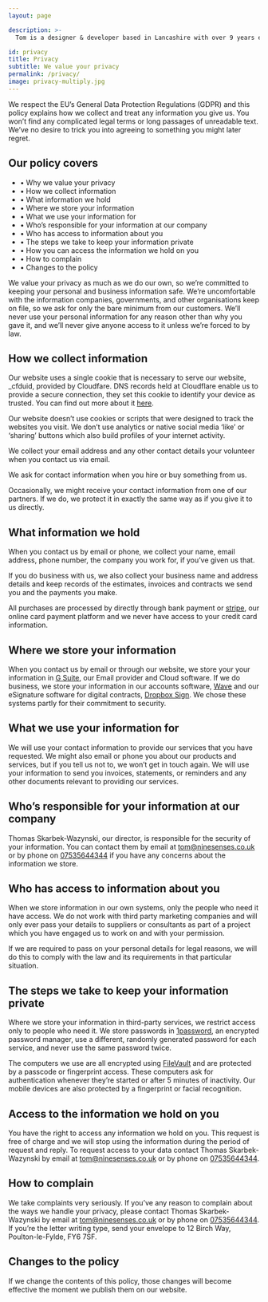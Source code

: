 ```yaml
---
layout: page

description: >-
  Tom is a designer & developer based in Lancashire with over 9 years experience. Specialising in brand identity, creative direction, design & development.

id: privacy
title: Privacy
subtitle: We value your privacy
permalink: /privacy/
image: privacy-multiply.jpg
---
```


We respect the EU’s General Data Protection Regulations (GDPR) and this policy explains how we collect and treat any information you give us. You won’t find any complicated legal terms or long passages of unreadable text. We’ve no desire to trick you into agreeing to something you might later regret.

## Our policy covers

- • Why we value your privacy
- • How we collect information
- • What information we hold
- • Where we store your information
- • What we use your information for
- • Who’s responsible for your information at our company
- • Who has access to information about you
- • The steps we take to keep your information private
- • How you can access the information we hold on you
- • How to complain
- • Changes to the policy

We value your privacy as much as we do our own, so we’re committed to keeping your personal and business information safe. We’re uncomfortable with the information companies, governments, and other organisations keep on file, so we ask for only the bare minimum from our customers. We’ll never use your personal information for any reason other than why you gave it, and we’ll never give anyone access to it unless we’re forced to by law.

## How we collect information

Our website uses a single cookie that is necessary to serve our website, \_cfduid, provided by Cloudfare. DNS records held at Cloudflare enable us to provide a secure connection, they set this cookie to identify your device as trusted. You can find out more about it [here](https://support.cloudflare.com/hc/en-us/articles/200170156-What-does-the-Cloudflare-cfduid-cookie-do-).

Our website doesn’t use cookies or scripts that were designed to track the websites you visit. We don’t use analytics or native social media ‘like’ or ‘sharing’ buttons which also build profiles of your internet activity.

We collect your email address and any other contact details your volunteer when you contact us via email.

We ask for contact information when you hire or buy something from us.

Occasionally, we might receive your contact information from one of our partners. If we do, we protect it in exactly the same way as if you give it to us directly.

## What information we hold

When you contact us by email or phone, we collect your name, email address, phone number, the company you work for, if you’ve given us that.

If you do business with us, we also collect your business name and address details and keep records of the estimates, invoices and contracts we send you and the payments you make.

All purchases are processed by directly through bank payment or [stripe](https://stripe.com/gb/privacy), our online card payment platform and we never have access to your credit card information.

## Where we store your information

When you contact us by email or through our website, we store your your information in [G Suite](https://cloud.google.com/security/gdpr/), our Email provider and Cloud software. If we do business, we store your information in our accounts software, [Wave](https://www.waveapps.com/privacy) and our eSignature software for digital contracts, [Dropbox Sign](https://www.dropboxsign.com/). We chose these systems partly for their commitment to security.

## What we use your information for

We will use your contact information to provide our services that you have requested. We might also email or phone you about our products and services, but if you tell us not to, we won’t get in touch again. We will use your information to send you invoices, statements, or reminders and any other documents relevant to providing our services.

## Who’s responsible for your information at our company

Thomas Skarbek-Wazynski, our director, is responsible for the security of your information. You can contact them by email at [tom@ninesenses.co.uk](mailto:tom@ninesenses.co.uk) or by phone on [07535644344](tel:07535644344) if you have any concerns about the information we store.

## Who has access to information about you

When we store information in our own systems, only the people who need it have access. We do not work with third party marketing companies and will only ever pass your details to suppliers or consultants as part of a project which you have engaged us to work on and with your permission.

If we are required to pass on your personal details for legal reasons, we will do this to comply with the law and its requirements in that particular situation.

## The steps we take to keep your information private

Where we store your information in third-party services, we restrict access only to people who need it. We store passwords in [1password](https://1password.com/), an encrypted password manager, use a different, randomly generated password for each service, and never use the same password twice.

The computers we use are all encrypted using [FileVault](https://en.wikipedia.org/wiki/FileVault) and are protected by a passcode or fingerprint access. These computers ask for authentication whenever they’re started or after 5 minutes of inactivity. Our mobile devices are also protected by a fingerprint or facial recognition.

## Access to the information we hold on you

You have the right to access any information we hold on you. This request is free of charge and we will stop using the information during the period of request and reply. To request access to your data contact Thomas Skarbek-Wazynski by email at [tom@ninesenses.co.uk](mailto:tom@ninesenses.co.uk) or by phone on [07535644344](tel:07535644344).

## How to complain

We take complaints very seriously. If you’ve any reason to complain about the ways we handle your privacy, please contact Thomas Skarbek-Wazynski by email at [tom@ninesenses.co.uk](mailto:tom@ninesenses.co.uk) or by phone on [07535644344](tel:07535644344). If you’re the letter writing type, send your envelope to 12 Birch Way, Poulton-le-Fylde, FY6 7SF.

## Changes to the policy

If we change the contents of this policy, those changes will become effective the moment we publish them on our website.
